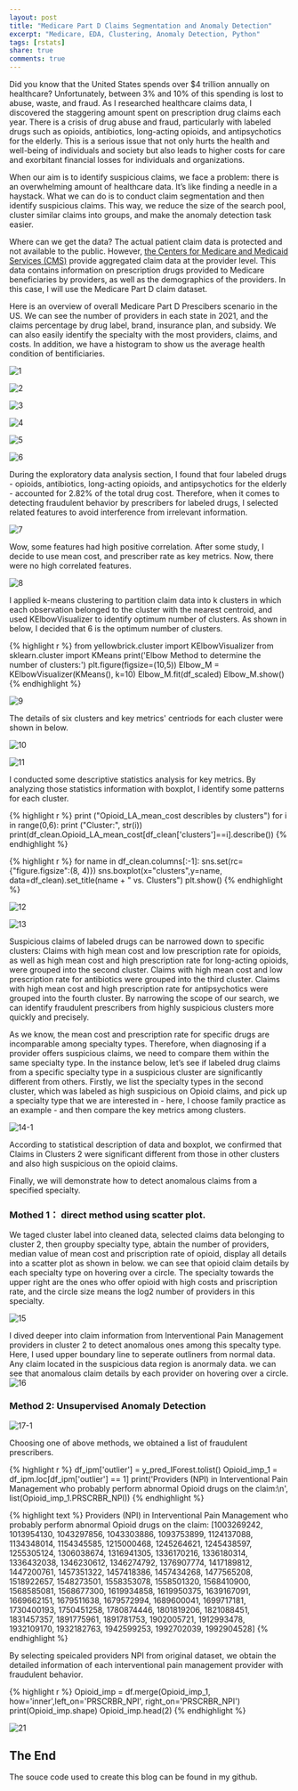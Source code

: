 ```yaml
---
layout: post
title: "Medicare Part D Claims Segmentation and Anomaly Detection"
excerpt: "Medicare, EDA, Clustering, Anomaly Detection, Python"
tags: [rstats]
share: true
comments: true
---
```


Did you know that the United States spends over $4 trillion annually on healthcare? Unfortunately, between 3% and 10% of this spending is lost to abuse, waste, and fraud. As I researched healthcare claims data, I discovered the staggering amount spent on prescription drug claims each year. There is a crisis of drug abuse and fraud, particularly with labeled drugs such as opioids, antibiotics, long-acting opioids, and antipsychotics for the elderly. This is a serious issue that not only hurts the health and well-being of individuals and society but also leads to higher costs for care and exorbitant financial losses for individuals and organizations.

When our aim is to identify suspicious claims, we face a problem:  there is an overwhelming amount of healthcare data. It’s like finding a needle in a haystack. What we can do is to conduct claim segmentation and then identify suspicious claims. This way, we reduce the size of the search pool, cluster similar claims into groups, and make the anomaly detection task easier.  

Where can we get the data? The actual patient claim data is protected and not available to the public. However, [the Centers for Medicare and Medicaid Services (CMS)](https://data.cms.gov/search) provide aggregated claim data at the provider level. This data contains information on prescription drugs provided to Medicare beneficiaries by providers, as well as the demographics of the providers. In this case, I will use the Medicare Part D claim dataset.

Here is an overview of overall Medicare Part D Prescibers scenario in the US. We can see the number of providers in each state in 2021, and the claims percentage by drug label, brand, insurance plan, and subsidy. We can also easily identify the specialty with the most providers, claims, and costs. In addition, we have a histogram to show us the average health condition of bentificiaries.

![1](/figs/2023-08-23-Medicare-Part-D-Claims-Segmentation-and-Anomaly-Detection/1.png)

![2](/figs/2023-08-23-Medicare-Part-D-Claims-Segmentation-and-Anomaly-Detection/2.jpg)

![3](/figs/2023-08-23-Medicare-Part-D-Claims-Segmentation-and-Anomaly-Detection/3.jpg)

![4](/figs/2023-08-23-Medicare-Part-D-Claims-Segmentation-and-Anomaly-Detection/4.png)

![5](/figs/2023-08-23-Medicare-Part-D-Claims-Segmentation-and-Anomaly-Detection/5.png)

![6](/figs/2023-08-23-Medicare-Part-D-Claims-Segmentation-and-Anomaly-Detection/6.png)

During the exploratory data analysis section, I found that four labeled drugs - opioids, antibiotics, long-acting opioids, and antipsychotics for the elderly - accounted for 2.82% of the total drug cost. Therefore, when it comes to detecting fraudulent behavior by prescribers for labeled drugs, I selected related features to avoid interference from irrelevant information.

![7](/figs/2023-08-23-Medicare-Part-D-Claims-Segmentation-and-Anomaly-Detection/7.png)

Wow, some features had high positive correlation. After some study, I decide to use  mean cost, and prescriber rate as key metrics. Now, there were no high correlated features.

![8](/figs/2023-08-23-Medicare-Part-D-Claims-Segmentation-and-Anomaly-Detection/8.png)

I applied k-means clustering to partition claim data into k clusters in which each observation belonged to the cluster with the nearest centroid, and used KElbowVisualizer to identify optimum number of clusters. As shown in below, I decided that 6 is the optimum number of clusters.

{% highlight r %}
from yellowbrick.cluster import KElbowVisualizer
from sklearn.cluster import KMeans
print('Elbow Method to determine the number of clusters:')
plt.figure(figsize=(10,5))
Elbow_M = KElbowVisualizer(KMeans(), k=10) 
Elbow_M.fit(df_scaled)
Elbow_M.show()
{% endhighlight %}

![9](/figs/2023-08-23-Medicare-Part-D-Claims-Segmentation-and-Anomaly-Detection/9.png)

The details of six clusters and  key metrics' centriods for each cluster were shown in below. 

![10](/figs/2023-08-23-Medicare-Part-D-Claims-Segmentation-and-Anomaly-Detection/10.png)

![11](/figs/2023-08-23-Medicare-Part-D-Claims-Segmentation-and-Anomaly-Detection/11.png)

I conducted some descriptive statistics analysis for key metrics. By analyzing those statistics information with boxplot, I identify some patterns for each cluster. 

{% highlight r %}
print ("Opioid_LA_mean_cost describles by clusters")
for  i in range(0,6):
    print ("Cluster:", str(i))
    print(df_clean.Opioid_LA_mean_cost[df_clean['clusters']==i].describe())
{% endhighlight %}

{% highlight r %}
for name in df_clean.columns[:-1]:
    sns.set(rc={"figure.figsize":(8, 4)})
    sns.boxplot(x="clusters",y=name, data=df_clean).set_title(name + " vs. Clusters")
    plt.show()
{% endhighlight %}

![12](/figs/2023-08-23-Medicare-Part-D-Claims-Segmentation-and-Anomaly-Detection/12.png)

![13](/figs/2023-08-23-Medicare-Part-D-Claims-Segmentation-and-Anomaly-Detection/13.jpg)

Suspicious claims of labeled drugs can be narrowed down to specific clusters: Claims with high mean cost and low prescription rate for opioids, as well as high mean cost and high prescription rate for long-acting opioids, were grouped into the second cluster. Claims with high mean cost and low prescription rate for antibiotics were grouped into the third cluster. Claims with high mean cost and high prescription rate for antipsychotics were grouped into the fourth cluster. By narrowing the scope of our search, we can identify fraudulent prescribers from highly suspicious clusters more quickly and precisely.

As we know, the mean cost and prescription rate for specific drugs are incomparable among specialty types. Therefore, when diagnosing if a provider offers suspicious claims, we need to compare them within the same specialty type. In the instance below, let’s see if labeled drug claims from a specific specialty type in a suspicious cluster are significantly different from others. Firstly, we list the specialty types in the second cluster, which was labeled as high suspicious on Opioid claims, and pick up a specialty type that we are interested in - here, I choose family practice as an example - and then compare the key metrics among clusters.

![14-1](/figs/2023-08-23-Medicare-Part-D-Claims-Segmentation-and-Anomaly-Detection/14-1.jpg)

According to statistical description of data and boxplot, we confirmed that Claims in Clusters 2 were significant different from those in other clusters and also high suspicious on the opioid claims.

Finally, we will demonstrate how to detect anomalous claims from a specified specialty. 

### Mothed 1： direct method using scatter plot.

We taged cluster label into cleaned data,  selected claims data belonging to cluster 2, then groupby specialty type, abtain the number of providers, median value of mean cost and priscription rate of opioid, display all details into a scatter plot as shown in below. we can see that opioid claim details by each specialty type on hovering over a circle.  The specialty towards the upper right are the ones who offer opioid with high costs and priscription rate, and the circle size means the log2 number of providers in this specialty. 

![15](/figs/2023-08-23-Medicare-Part-D-Claims-Segmentation-and-Anomaly-Detection/15.jpg)

I dived deeper into claim information from Interventional Pain Management providers in cluster 2 to detect anomalous ones among this specalty type. Here, I used upper boundary line to seperate outliners from normal data. Any claim located in the suspicious data region is anormaly data. we can see that anomalous claim details by each provider on hovering over a circle.      
![16](/figs/2023-08-23-Medicare-Part-D-Claims-Segmentation-and-Anomaly-Detection/16.jpg)

### Method 2: Unsupervised Anomaly Detection

![17-1](/figs/2023-08-23-Medicare-Part-D-Claims-Segmentation-and-Anomaly-Detection/17-1.jpg)

Choosing one of above methods, we obtained a list of fraudulent prescribers.

{% highlight r %}
df_ipm['outlier'] = y_pred_IForest.tolist()
Opioid_imp_1 = df_ipm.loc[df_ipm['outlier'] == 1]
print('Providers (NPI) in Interventional Pain Management who probably perform abnormal Opioid drugs on the claim:\n', 
      list(Opioid_imp_1.PRSCRBR_NPI))
{% endhighlight %}

{% highlight text %}
Providers (NPI) in Interventional Pain Management who probably perform abnormal Opioid drugs on the claim:
 [1003269242, 1013954130, 1043297856, 1043303886, 1093753899, 1124137088, 1134348014, 1154345585, 1215000468, 1245264621, 1245438597, 1255305124, 1306038674, 1316941305, 1336170216, 1336180314, 1336432038, 1346230612, 1346274792, 1376907774, 1417189812, 1447200761, 1457351322, 1457418386, 1457434268, 1477565208, 1518922657, 1548273501, 1558353078, 1558501320, 1568410900, 1568585081, 1568677300, 1619934858, 1619950375, 1639167091, 1669662151, 1679511638, 1679572994, 1689600041, 1699717181, 1730400193, 1750451258, 1780874446, 1801819206, 1821088451, 1831457357, 1891775961, 1891781753, 1902005721, 1912993478, 1932109170, 1932182763, 1942599253, 1992702039, 1992904528]
{% endhighlight %}

By selecting speicaled providers NPI from original dataset, we obtain the detailed information of each interventional pain management provider with fraudulent behavior. 

{% highlight r %}
Opioid_imp = df.merge(Opioid_imp_1, how='inner',left_on='PRSCRBR_NPI', right_on='PRSCRBR_NPI')
print(Opioid_imp.shape)
Opioid_imp.head(2)
{% endhighlight %}

![21](/figs/2023-08-23-Medicare-Part-D-Claims-Segmentation-and-Anomaly-Detection/21.jpg)

## The End

The souce code used to create this blog can be found in my github.
